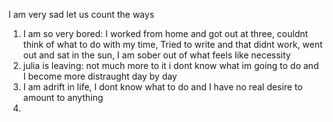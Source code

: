 I am very sad 
let us count the ways
1) I am so very bored: I worked from home and got out at three, couldnt think of what to do with my time, Tried to write and that didnt work, went out and sat in the sun, I am sober out of what feels like necessity
2) julia is leaving: not much more to it i dont know what im going to do and I become more distraught day by day
3) I am adrift in life, I dont know what to do and I have no real desire to amount to anything 
4) 